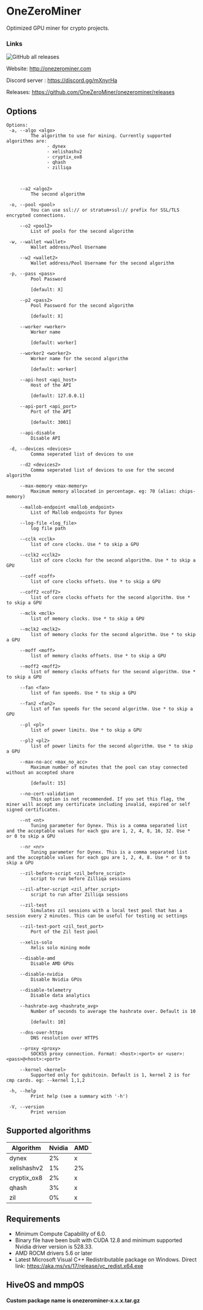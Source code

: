# OneZeroMiner 

Optimized GPU miner for crypto projects. 
### Links 

![GitHub all releases](https://img.shields.io/github/downloads/OneZeroMiner/onezerominer/total)


Website: http://onezerominer.com

Discord server : https://discord.gg/mXnyrHa

Releases: https://github.com/OneZeroMiner/onezerominer/releases

Options
------------------------------------------           
 ```                                                                                                   
Options:
  -a, --algo <algo>
          The algorithm to use for mining. Currently supported algorithms are: 
                - dynex
                - xelishashv2
                - cryptix_ox8
                - qhash
                - zilliqa
          
          

      --a2 <algo2>
          The second algorithm

  -o, --pool <pool>
          You can use ssl:// or stratum+ssl:// prefix for SSL/TLS encrypted connections.

      --o2 <pool2>
          List of pools for the second algorithm

  -w, --wallet <wallet>
          Wallet address/Pool Username

      --w2 <wallet2>
          Wallet address/Pool Username for the second algorithm

  -p, --pass <pass>
          Pool Password
          
          [default: X]

      --p2 <pass2>
          Pool Password for the second algorithm
          
          [default: X]

      --worker <worker>
          Worker name
          
          [default: worker]

      --worker2 <worker2>
          Worker name for the second algorithm
          
          [default: worker]

      --api-host <api_host>
          Host of the API
          
          [default: 127.0.0.1]

      --api-port <api_port>
          Port of the API
          
          [default: 3001]

      --api-disable
          Disable API

  -d, --devices <devices>
          Comma seperated list of devices to use

      --d2 <devices2>
          Comma seperated list of devices to use for the second algorithm

      --max-memory <max-memory>
          Maximum memory allocated in percentage. eg: 70 (alias: chips-memory)

      --mallob-endpoint <mallob_endpoint>
          List of Mallob endpoints for Dynex

      --log-file <log_file>
          log file path

      --cclk <cclk>
          list of core clocks. Use * to skip a GPU

      --cclk2 <cclk2>
          list of core clocks for the second algorithm. Use * to skip a GPU

      --coff <coff>
          list of core clocks offsets. Use * to skip a GPU

      --coff2 <coff2>
          list of core clocks offsets for the second algorithm. Use * to skip a GPU

      --mclk <mclk>
          list of memory clocks. Use * to skip a GPU

      --mclk2 <mclk2>
          list of memory clocks for the second algorithm. Use * to skip a GPU

      --moff <moff>
          list of memory clocks offsets. Use * to skip a GPU

      --moff2 <moff2>
          list of memory clocks offsets for the second algorithm. Use * to skip a GPU

      --fan <fan>
          list of fan speeds. Use * to skip a GPU

      --fan2 <fan2>
          list of fan speeds for the second algorithm. Use * to skip a GPU

      --pl <pl>
          list of power limits. Use * to skip a GPU

      --pl2 <pl2>
          list of power limits for the second algorithm. Use * to skip a GPU

      --max-no-acc <max_no_acc>
          Maximum number of minutes that the pool can stay connected without an accepted share
          
          [default: 15]

      --no-cert-validation
          This option is not recommended. If you set this flag, the miner will accept any certificate including invalid, expired or self signed certificates.

      --nt <nt>
          Tuning parameter for Dynex. This is a comma separated list and the acceptable values for each gpu are 1, 2, 4, 8, 16, 32. Use * or 0 to skip a GPU

      --nr <nr>
          Tuning parameter for Dynex. This is a comma separated list and the acceptable values for each gpu are 1, 2, 4, 8. Use * or 0 to skip a GPU

      --zil-before-script <zil_before_script>
          script to run before Zilliqa sessions

      --zil-after-script <zil_after_script>
          script to run after Zilliqa sessions

      --zil-test
          Simulates zil sessions with a local test pool that has a session every 2 minutes. This can be useful for testing oc settings

      --zil-test-port <zil_test_port>
          Port of the Zil test pool

      --xelis-solo
          Xelis solo mining mode

      --disable-amd
          Disable AMD GPUs

      --disable-nvidia
          Disable Nvidia GPUs

      --disable-telemetry
          Disable data analytics

      --hashrate-avg <hashrate_avg>
          Number of seconds to average the hashrate over. Default is 10
          
          [default: 10]

      --dns-over-https
          DNS resolution over HTTPS

      --proxy <proxy>
          SOCKS5 proxy connection. Format: <host>:<port> or <user>:<pass>@<host>:<port>

      --kernel <kernel>
          Supported only for qubitcoin. Default is 1, kernel 2 is for cmp cards. eg: --kernel 1,1,2

  -h, --help
          Print help (see a summary with '-h')

  -V, --version
          Print version
```

Supported algorithms
------------------------------------------

Algorithm           |  Nvidia | AMD |
--------------------| --------|-----|
dynex               | 2%      | x   |
xelishashv2         | 1%      | 2%  |
cryptix_ox8         | 2%      | x   |
qhash               | 3%      | x   |
zil                 | 0%      | x   |


Requirements
------------------------------------------ 
* Minimum Compute Capability of 6.0.
* Binary file have been built with CUDA 12.8 and minimum supported Nvidia driver version is 528.33.
* AMD ROCM drivers 5.6 or later
* Latest Microsoft Visual C++ Redistributable package on Windows. Direct link: 
https://aka.ms/vs/17/release/vc_redist.x64.exe

HiveOS and mmpOS
------------------------------------------
#### Custom package name is onezerominer-x.x.x.tar.gz
